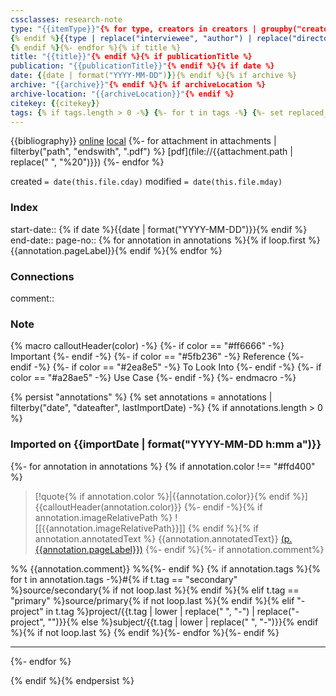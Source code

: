 ```yaml
---
cssclasses: research-note
type: "{{itemType}}"{% for type, creators in creators | groupby("creatorType") -%}{% if loop.first %}
{% endif %}{{type | replace("interviewee", "author") | replace("director", "author") | replace("presenter", "author") | replace("podcaster", "author") | replace("programmer", "author") | replace("cartographer", "author") | replace("inventor", "author") | replace("sponsor", "author")  | replace("performer", "author") | replace("artist", "author")}}: "{%- for creator in creators -%}{%- if creator.name %}{{creator.name}}{%- else %}{{creator.lastName}}, {{creator.firstName}}{%- endif %}{% if not loop.last %}; {% endif %}{% endfor %}"{% if not loop.last %}
{% endif %}{%- endfor %}{% if title %}
title: "{{title}}"{% endif %}{% if publicationTitle %}
publication: "{{publicationTitle}}"{% endif %}{% if date %}
date: {{date | format("YYYY-MM-DD")}}{% endif %}{% if archive %}
archive: "{{archive}}"{% endif %}{% if archiveLocation %}
archive-location: "{{archiveLocation}}"{% endif %}
citekey: {{citekey}}
tags: {% if tags.length > 0 -%} {%- for t in tags -%} {%- set replaced_tag = t.tag %} {%- if t.tag == "secondary" %} {%- set replaced_tag = "source/secondary" %} {%- elif t.tag == "primary" %} {%- set replaced_tag = "source/primary" %} {%- elif "-project" in t.tag %} {%- set replaced_tag = "project/" ~ t.tag | lower | replace(" ", "-") | replace("-project", "") %} {%- else %} {%- set replaced_tag = "subject/" ~ t.tag | lower | replace(" ", "-") %} {%- endif %} {{ "\n  - " ~ replaced_tag }} {%- endfor %} {%- endif %}
---
```


{{bibliography}}
[online]({{uri}}) [local]({{desktopURI}}) {%- for attachment in attachments | filterby("path", "endswith", ".pdf") %} [pdf](file://{{attachment.path | replace(" ", "%20")}})
{%- endfor %}

created `= date(this.file.cday)`
modified `= date(this.file.mday)`

### Index

start-date:: {% if date %}{{date | format("YYYY-MM-DD")}}{% endif %}
end-date:: 
page-no:: {% for annotation in annotations %}{% if loop.first %}{{annotation.pageLabel}}{% endif %}{% endfor %}

### Connections

comment:: 

### Note

{% macro calloutHeader(color) -%}
{%- if color == "#ff6666" -%}
Important
{%- endif -%}
{%- if color == "#5fb236" -%}
Reference
{%- endif -%}
{%- if color == "#2ea8e5" -%}
To Look Into
{%- endif -%}
{%- if color == "#a28ae5" -%}
Use Case
{%- endif -%}
{%- endmacro -%}

{% persist "annotations" %}
{% set annotations = annotations | filterby("date", "dateafter", lastImportDate) -%}
{% if annotations.length > 0 %}

### Imported on {{importDate | format("YYYY-MM-DD h:mm a")}}

{%- for annotation in annotations %}
{% if annotation.color !== "#ffd400" %}
>[!quote{% if annotation.color %}|{{annotation.color}}{% endif %}] {{calloutHeader(annotation.color)}}
>{%- endif -%}{% if annotation.imageRelativePath %}
![[{{annotation.imageRelativePath}}]] {% endif %}{% if annotation.annotatedText %}
> {{annotation.annotatedText}} [(p. {{annotation.pageLabel}})](zotero://open-pdf/groups/5242748/items/{{annotation.attachment.itemKey}}?page={{annotation.pageLabel}}&annotation={{annotation.id}})
{%- endif %}{%- if annotation.comment%}

%% {{annotation.comment}} %%{%- endif %}
{% if annotation.tags %}{% for t in annotation.tags -%}#{% if t.tag == "secondary" %}source/secondary{% if not loop.last %}{% endif %}{% elif t.tag == "primary" %}source/primary{% if not loop.last %}{% endif %}{% elif "-project" in t.tag %}project/{{t.tag | lower | replace(" ", "-") | replace("-project", "")}}{% else %}subject/{{t.tag | lower | replace(" ", "-")}}{% endif %}{% if not loop.last %}
{% endif %}{%- endfor %}{%- endif %}

---

{%- endfor %}

{% endif %}{% endpersist %}